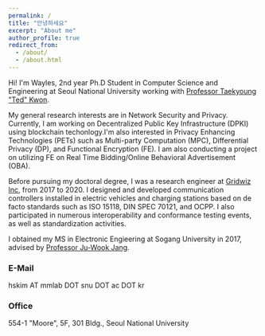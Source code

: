 ```yaml
---
permalink: /
title: "안녕하세요"
excerpt: "About me"
author_profile: true
redirect_from: 
  - /about/
  - /about.html
---
```


Hi! I'm Wayles, 2nd year Ph.D Student in Computer Science and Engineering at Seoul National University working with [Professor Taekyoung "Ted" Kwon](https://mmlab.snu.ac.kr/).

My general research interests are in Network Security and Privacy. Currently, I am working on Decentralized Public Key Infrastructure (DPKI) using blockchain techonlogy.I'm also interested in Privacy Enhancing Technologies (PETs) such as Multi-party Computation (MPC), Differential Privacy (DP), and Functional Encryption (FE). I am also conducting a project on utilizing FE on Real Time Bidding/Online Behavioral Advertisement (OBA).

Before pursuing my doctoral degree, I was a research engineer at [Gridwiz Inc](https://www.gridwiz.com/en/solutions/e-mobility), from 2017 to 2020. I designed and developed communication controllers installed in electric vehicles and charging stations based on de facto standards such as ISO 15118, DIN SPEC 70121, and OCPP. I also participated in numerous interoperability and conformance testing events, as well as standardization activities.

I obtained my MS in Electronic Engieering at Sogang University in 2017, advised by [Professor Ju-Wook Jang](http://monet2.sogang.ac.kr/).

### E-Mail

hskim AT mmlab DOT snu DOT ac DOT kr

### Office

554-1 "Moore", 5F, 301 Bldg., Seoul National University
